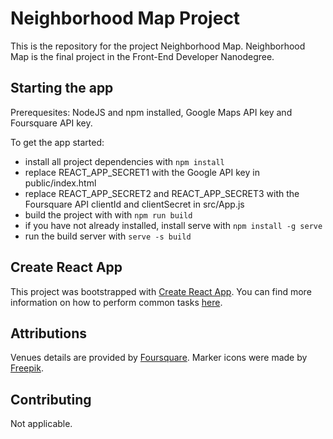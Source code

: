 # Neighborhood Map Project

This is the repository for the project Neighborhood Map. Neighborhood Map is the final project in the Front-End Developer Nanodegree.

## Starting the app

Prerequesites: NodeJS and npm installed, Google Maps API key and Foursquare API key.

To get the app started:

* install all project dependencies with `npm install`
* replace REACT_APP_SECRET1 with the Google API key in public/index.html
* replace REACT_APP_SECRET2 and REACT_APP_SECRET3 with the Foursquare API clientId and clientSecret in src/App.js
* build the project with with `npm run build`
* if you have not already installed, install serve with `npm install -g serve`
* run the build server with `serve -s build`

## Create React App

This project was bootstrapped with [Create React App](https://github.com/facebookincubator/create-react-app). You can find more information on how to perform common tasks [here](https://github.com/facebookincubator/create-react-app/blob/master/packages/react-scripts/template/README.md).

## Attributions

Venues details are provided by [Foursquare](https://foursquare.com/).
Marker icons were made by [Freepik](http://www.freepik.com).

## Contributing

Not applicable.
